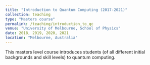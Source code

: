 ```yaml
---
title: "Introduction to Quantum Computing (2017-2021)"
collection: teaching
type: "Masters course"
permalink: /teaching/introduction_to_qc
venue: "University of Melbourne, School of Physics"
date: 2018, 2019, 2020, 2021
location: "Melbourne, Australia"
---
```


This masters level course introduces students (of all different initial backgrounds and skill levels) to quantum computing. 